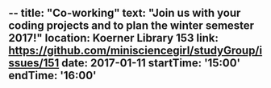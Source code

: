 --
title: "Co-working"
text: "Join us with your coding projects and to plan the winter semester 2017!"
location: Koerner Library 153
link: https://github.com/minisciencegirl/studyGroup/issues/151
date: 2017-01-11
startTime: '15:00'
endTime: '16:00'
---
